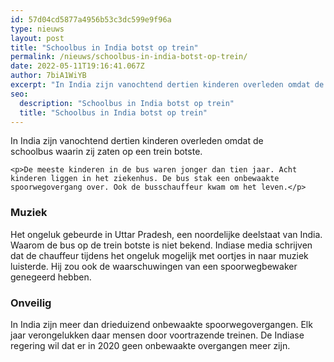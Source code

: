 ```yaml
---
id: 57d04cd5877a4956b53c3dc599e9f96a
type: nieuws
layout: post
title: "Schoolbus in India botst op trein"
permalink: /nieuws/schoolbus-in-india-botst-op-trein/
date: 2022-05-11T19:16:41.067Z
author: 7biA1WiYB
excerpt: "In India zijn vanochtend dertien kinderen overleden omdat de schoolbus waarin zij zaten op een trein botste.  "
seo:
  description: "Schoolbus in India botst op trein"
  title: "Schoolbus in India botst op trein"
---
```

In India zijn vanochtend dertien kinderen overleden omdat de schoolbus waarin zij zaten op een trein botste.  

    <p>De meeste kinderen in de bus waren jonger dan tien jaar. Acht kinderen liggen in het ziekenhus. De bus stak een onbewaakte spoorwegovergang over. Ook de busschauffeur kwam om het leven.</p>
<h3>Muziek</h3>
<p>Het ongeluk gebeurde in Uttar Pradesh, een noordelijke deelstaat van India. Waarom de bus op de trein botste is niet bekend. Indiase media schrijven dat de chauffeur tijdens het ongeluk mogelijk met oortjes in naar muziek luisterde. Hij zou ook de waarschuwingen van een spoorwegbewaker genegeerd hebben. </p>
<h3>Onveilig</h3>
<p>In India zijn meer dan drieduizend onbewaakte spoorwegovergangen. Elk jaar verongelukken daar mensen door voortrazende treinen. De Indiase regering wil dat er in 2020 geen onbewaakte overgangen meer zijn. </p>  
